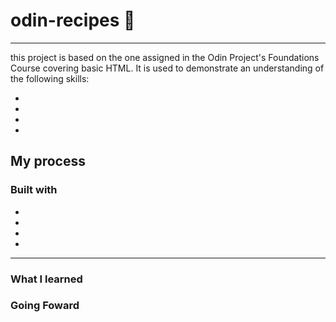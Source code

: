 # odin-recipes :hamburger:

---

this project is based on the one assigned in the Odin Project's Foundations Course covering basic HTML. It is used to demonstrate an understanding of the following skills: 

 -
 -
 -
 -
 
 ## My process

### Built with

- 
-
-
-

---

### What I learned



### Going Foward

